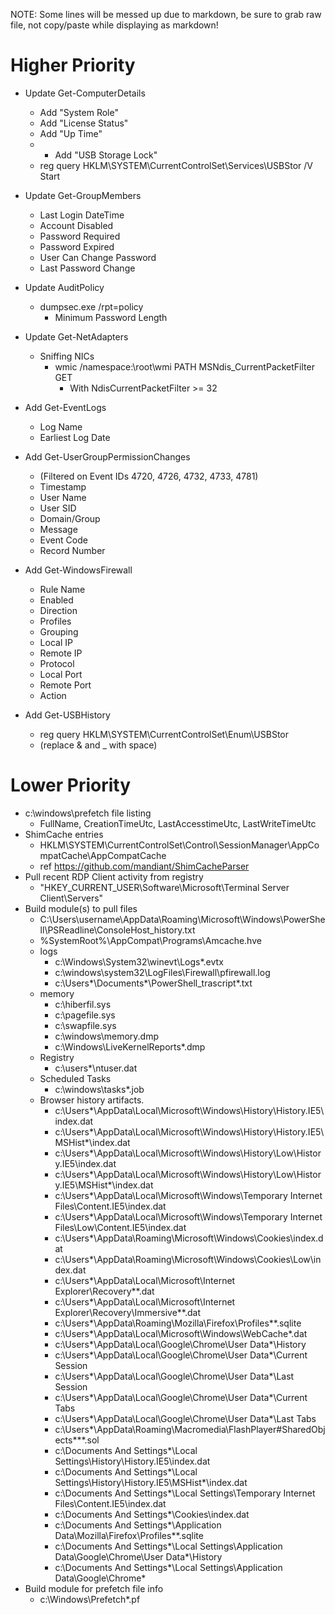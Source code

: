 NOTE: Some lines will be messed up due to markdown, be sure to grab raw file, not copy/paste while displaying as markdown!

# Higher Priority

- Update Get-ComputerDetails
  - Add "System Role"
  - Add "License Status"
  - Add "Up Time"
  - - Add "USB Storage Lock"
  - reg query HKLM\SYSTEM\CurrentControlSet\Services\USBStor /V Start

- Update Get-GroupMembers
  - Last Login DateTime
  - Account Disabled
  - Password Required
  - Password Expired
  - User Can Change Password
  - Last Password Change

- Update AuditPolicy
  - dumpsec.exe /rpt=policy
    - Minimum Password Length

- Update Get-NetAdapters
  - Sniffing NICs
    - wmic /namespace:\\root\wmi PATH MSNdis_CurrentPacketFilter GET
      - With NdisCurrentPacketFilter >= 32

- Add Get-EventLogs
  - Log Name
  - Earliest Log Date

- Add Get-UserGroupPermissionChanges
  - (Filtered on Event IDs 4720, 4726, 4732, 4733, 4781)
  - Timestamp
  - User Name
  - User SID
  - Domain/Group
  - Message
  - Event Code
  - Record Number

- Add Get-WindowsFirewall
  - Rule Name
  - Enabled
  - Direction
  - Profiles
  - Grouping
  - Local IP
  - Remote IP
  - Protocol
  - Local Port
  - Remote Port
  - Action

- Add Get-USBHistory
  - reg query HKLM\SYSTEM\CurrentControlSet\Enum\USBStor
  - (replace & and _ with space)


# Lower Priority

- c:\windows\prefetch file listing
  - FullName, CreationTimeUtc, LastAccesstimeUtc, LastWriteTimeUtc
- ShimCache entries
  - HKLM\SYSTEM\CurrentControlSet\Control\SessionManager\AppCompatCache\AppCompatCache
  - ref https://github.com/mandiant/ShimCacheParser
- Pull recent RDP Client activity from registry
  - "HKEY_CURRENT_USER\Software\Microsoft\Terminal Server Client\Servers"
- Build module(s) to pull files
  - C:\Users\username\AppData\Roaming\Microsoft\Windows\PowerShell\PSReadline\ConsoleHost_history.txt
  - \%SystemRoot%\AppCompat\Programs\Amcache.hve
  - logs
    - c:\Windows\System32\winevt\Logs\*.evtx
    - c:\windows\system32\LogFiles\Firewall\pfirewall.log
    - c:\Users\*\Documents\*\PowerShell_trascript*.txt
  - memory
    - c:\hiberfil.sys
    - c:\pagefile.sys
    - c:\swapfile.sys
    - c:\windows\memory.dmp
    - c:\Windows\LiveKernelReports\*.dmp
  - Registry
    - c:\users\*\ntuser.dat
  - Scheduled Tasks
    - c:\windows\tasks\*.job
  - Browser history artifacts.
    - c:\Users\*\AppData\Local\Microsoft\Windows\History\History.IE5\index.dat
    - c:\Users\*\AppData\Local\Microsoft\Windows\History\History.IE5\MSHist*\index.dat
    - c:\Users\*\AppData\Local\Microsoft\Windows\History\Low\History.IE5\index.dat
    - c:\Users\*\AppData\Local\Microsoft\Windows\History\Low\History.IE5\MSHist*\index.dat
    - c:\Users\*\AppData\Local\Microsoft\Windows\Temporary Internet Files\Content.IE5\index.dat
    - c:\Users\*\AppData\Local\Microsoft\Windows\Temporary Internet Files\Low\Content.IE5\index.dat
    - c:\Users\*\AppData\Roaming\Microsoft\Windows\Cookies\index.dat
    - c:\Users\*\AppData\Roaming\Microsoft\Windows\Cookies\Low\index.dat
    - c:\Users\*\AppData\Local\Microsoft\Internet Explorer\Recovery\*\*.dat
    - c:\Users\*\AppData\Local\Microsoft\Internet Explorer\Recovery\Immersive\*\*.dat
    - c:\Users\*\AppData\Roaming\Mozilla\Firefox\Profiles\*\*.sqlite
    - c:\Users\*\AppData\Local\Microsoft\Windows\WebCache\*.dat
    - c:\Users\*\AppData\Local\Google\Chrome\User Data\*\History
    - c:\Users\*\AppData\Local\Google\Chrome\User Data\*\Current Session
    - c:\Users\*\AppData\Local\Google\Chrome\User Data\*\Last Session
    - c:\Users\*\AppData\Local\Google\Chrome\User Data\*\Current Tabs
    - c:\Users\*\AppData\Local\Google\Chrome\User Data\*\Last Tabs
    - c:\Users\*\AppData\Roaming\Macromedia\FlashPlayer\#SharedObjects\*\*\*.sol
    - c:\Documents And Settings\*\Local Settings\History\History.IE5\index.dat
    - c:\Documents And Settings\*\Local Settings\History\History.IE5\MSHist*\index.dat
    - c:\Documents And Settings\*\Local Settings\Temporary Internet Files\Content.IE5\index.dat
    - c:\Documents And Settings\*\Cookies\index.dat
    - c:\Documents And Settings\*\Application Data\Mozilla\Firefox\Profiles\*\*.sqlite
    - c:\Documents And Settings\*\Local Settings\Application Data\Google\Chrome\User Data\*\History
    - c:\Documents And Settings\*\Local Settings\Application Data\Google\Chrome\*
- Build module for prefetch file info
  - c:\Windows\Prefetch\*.pf
